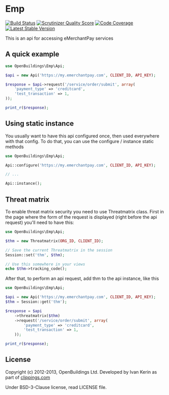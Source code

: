# Emp

[![Build Status](https://travis-ci.org/OpenBuildings/emp.png?branch=master)](https://travis-ci.org/OpenBuildings/emp)
[![Scrutinizer Quality Score](https://scrutinizer-ci.com/g/OpenBuildings/emp/badges/quality-score.png?s=c800823347a3e11db1b54e556903fb7fa7f80ecb)](https://scrutinizer-ci.com/g/OpenBuildings/emp/)
[![Code Coverage](https://scrutinizer-ci.com/g/OpenBuildings/emp/badges/coverage.png?s=b71850f54200e624e45a163c16b806e75fabc54d)](https://scrutinizer-ci.com/g/OpenBuildings/emp/)
[![Latest Stable Version](https://poser.pugx.org/openbuildings/emp/v/stable.png)](https://packagist.org/packages/openbuildings/emp)

This is an api for accessing eMerchantPay services

## A quick example

```php
use OpenBuildings\Emp\Api;

$api = new Api('https://my.emerchantpay.com', CLIENT_ID, API_KEY);

$response = $api->request('/service/order/submit', array(
	'payment_type' => 'creditcard',
	'test_transaction' => 1,
));

print_r($response);
```

## Using static instance

You usually want to have this api configured once, then used everywhere with that config. To do that, you can use the configure / instance static methods

```php
use OpenBuildings\Emp\Api;

Api::configure('https://my.emerchantpay.com', CLIENT_ID, API_KEY);

// ...

Api::instance();
```

## Threat matrix

To enable threat matrix security you need to use Threatmatrix class. First in the page where the form of the request is displayed (right before the api request) you'll need to have this:

```php
use OpenBuildings\Emp\Api;

$thm = new Threatmatrix(ORG_ID, CLIENT_ID);

// Save the current Threatmatrix in the session
Session::set('thm', $thm);

// Use this somewhere in your views
echo $thm->tracking_code();
```

After that, to perform an api request, add thm to the api instance, like this

```php
use OpenBuildings\Emp\Api;

$api = new Api('https://my.emerchantpay.com', CLIENT_ID, API_KEY);
$thm = Session::get('thm');

$response = $api
	->threatmatrix($thm)
	->request('/service/order/submit', array(
		'payment_type' => 'creditcard',
		'test_transaction' => 1,
	));

print_r($response);
```

## License

Copyright (c) 2012-2013, OpenBuildings Ltd. Developed by Ivan Kerin as part of [clippings.com](http://clippings.com)

Under BSD-3-Clause license, read LICENSE file.

